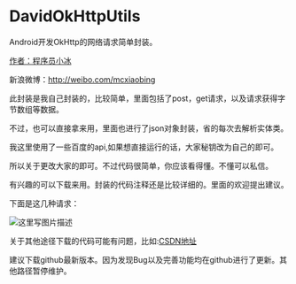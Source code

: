 # DavidOkHttpUtils

Android开发OkHttp的网络请求简单封装。

[作者：程序员小冰](http://blog.csdn.net/qq_21376985)

新浪微博：http://weibo.com/mcxiaobing

此封装是我自己封装的，比较简单，里面包括了post，get请求，以及请求获得字节数组等数据。

不过，也可以直接拿来用，里面也进行了json对象封装，省的每次去解析实体类。

我这里使用了一些百度的api,如果想直接运行的话，大家秘钥改为自己的即可。

所以关于更改大家的即可。不过代码很简单，你应该看得懂。不懂可以私信。

有兴趣的可以下载来用。封装的代码注释还是比较详细的。里面的欢迎提出建议。

下面是这几种请求：

![这里写图片描述](http://img.blog.csdn.net/20161011155512203)


关于其他途径下载的代码可能有问题，比如:[CSDN地址](http://download.csdn.net/detail/qq_21376985/9650839)

建议下载github最新版本。因为发现Bug以及完善功能均在github进行了更新。其他路径暂停维护。
